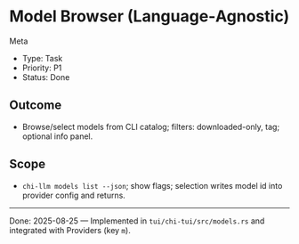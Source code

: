 # Model Browser (Language‑Agnostic)

Meta
- Type: Task
- Priority: P1
- Status: Done

## Outcome
- Browse/select models from CLI catalog; filters: downloaded-only, tag; optional info panel.

## Scope
- `chi-llm models list --json`; show flags; selection writes model id into provider config and returns.

---
Done: 2025-08-25 — Implemented in `tui/chi-tui/src/models.rs` and integrated with Providers (key `m`).
